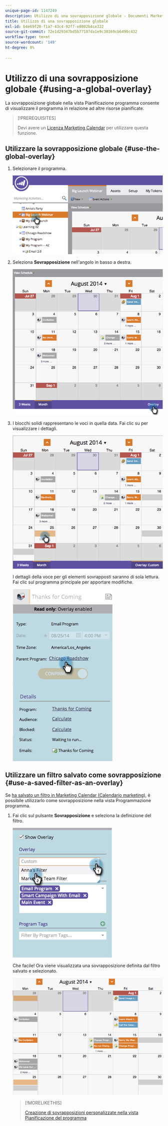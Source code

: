 ```yaml
---
unique-page-id: 1147249
description: Utilizzo di una sovrapposizione globale - Documenti Marketo - Documentazione del prodotto
title: Utilizzo di una sovrapposizione globale
exl-id: b4e69f20-f1a7-43c4-92f7-e8802b4ce322
source-git-commit: 72e1d29347bd5b77107da1e9c30169cb6490c432
workflow-type: tm+mt
source-wordcount: '149'
ht-degree: 0%

---
```


# Utilizzo di una sovrapposizione globale {#using-a-global-overlay}

La sovrapposizione globale nella vista Pianificazione programma consente di visualizzare il programma in relazione ad altre risorse pianificate.

>[!PREREQUISITES]
>
>Devi avere un [Licenza Marketing Calendar](/help/marketo/product-docs/core-marketo-concepts/marketing-calendar/understanding-the-calendar/issue-revoke-a-marketing-calendar-license.md) per utilizzare questa funzione.

## Utilizzare la sovrapposizione globale {#use-the-global-overlay}

1. Selezionare il programma.

   ![](assets/image2014-9-24-10-16-4.png)

1. Seleziona **Sovrapposizione** nell&#39;angolo in basso a destra.

   ![](assets/image2014-9-24-10-3a16-3a9.png)

1. I blocchi solidi rappresentano le voci in quella data. Fai clic su per visualizzare i dettagli.

   ![](assets/image2014-9-24-10-3a16-3a14.png)

   I dettagli della voce per gli elementi sovrapposti saranno di sola lettura. Fai clic sul programma principale per apportare modifiche.

   ![](assets/image2014-9-24-10-3a16-3a19.png)

## Utilizzare un filtro salvato come sovrapposizione {#use-a-saved-filter-as-an-overlay}

Se [ha salvato un filtro in Marketing Calendar (Calendario marketing)](/help/marketo/product-docs/core-marketo-concepts/marketing-calendar/working-with-the-calendar/saving-a-filter-definition-in-the-marketing-calendar.md), è possibile utilizzarlo come sovrapposizione nella vista Programmazione programma.

1. Fai clic sul pulsante **Sovrapposizione** e seleziona la definizione del filtro.

   ![](assets/image2014-9-24-10-3a16-3a26.png)

   Che facile! Ora viene visualizzata una sovrapposizione definita dal filtro salvato e selezionato.

   ![](assets/image2014-9-24-10-3a16-3a31.png)

   >[!MORELIKETHIS]
   >
   >[Creazione di sovrapposizioni personalizzate nella vista Pianificazione del programma](/help/marketo/product-docs/core-marketo-concepts/programs/program-schedule-view/creating-custom-overlays-in-program-schedule-view.md)
